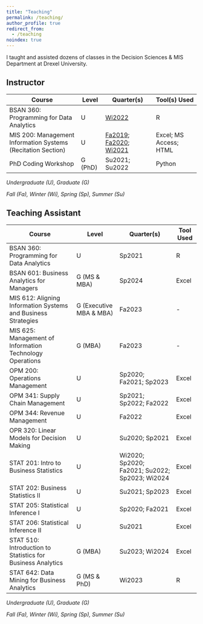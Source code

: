 ```yaml
---
title: "Teaching"
permalink: /teaching/
author_profile: true
redirect_from:
  - /teaching
noindex: true
---
```



I taught and assisted dozens of classes in the Decision Sciences & MIS Department at Drexel University.

## Instructor

| Course | Level | Quarter(s) | Tool(s) Used |
| ---- | --- | --- | --- |	
| BSAN 360: Programming for Data Analytics | U | <a href="/files/BSAN-360_Winter2022.pdf" target="_blank" rel="noopener noreferrer">Wi2022</a> | R |
| MIS 200: Management Information Systems <br>(Recitation Section) | U | <a href="/files/MIS-200_Fall2019.pdf" target="_blank" rel="noopener noreferrer">Fa2019</a>;  <a href="/files/MIS-200_Fall2020.pdf" target="_blank" rel="noopener noreferrer">Fa2020</a>; <a href="/files/MIS-200_Winter2021.pdf" target="_blank" rel="noopener noreferrer">Wi2021</a> | Excel; MS Access; HTML |
| PhD Coding Workshop | G (PhD) | Su2021; Su2022 | Python |


*Undergraduate (U), Graduate (G)*

*Fall (Fa), Winter (Wi), Spring (Sp), Summer (Su)*



## Teaching Assistant

| Course | Level | Quarter(s) | Tool Used |
| ---- | --- | --- | --- |
| BSAN 360: Programming for Data Analytics | U | Sp2021 | R |
| BSAN 601: Business Analytics for Managers | G (MS & MBA) | Sp2024 | Excel |
| MIS 612: Aligning Information Systems and Business Strategies | G (Executive MBA & MBA) | Fa2023 | - |
| MIS 625: Management of Information Technology Operations | G (MBA) | Fa2023 | - |
| OPM 200: Operations Management | U | Sp2020; Fa2021; Sp2023 | Excel |
| OPM 341: Supply Chain Management | U | Sp2021; Sp2022; Fa2022 | Excel |
| OPM 344: Revenue Management | U | Fa2022 | Excel |
| OPR 320: Linear Models for Decision Making | U | Su2020; Sp2021 | Excel |
| STAT 201: Intro to Business Statistics | U | Wi2020; Sp2020; Fa2021; Su2022; Sp2023; Wi2024 | Excel |
| STAT 202: Business Statistics II | U | Su2021; Sp2023 | Excel |
| STAT 205: Statistical Inference I  | U | Sp2020; Fa2021 | Excel |
| STAT 206: Statistical Inference II | U | Su2021 | Excel |
| STAT 510: Introduction to Statistics for Business Analytics | G (MBA) | Su2023; Wi2024 | Excel |
| STAT 642: Data Mining for Business Analytics  | G (MS & PhD) | Wi2023 | R |

*Undergraduate (U), Graduate (G)*

*Fall (Fa), Winter (Wi), Spring (Sp), Summer (Su)*



